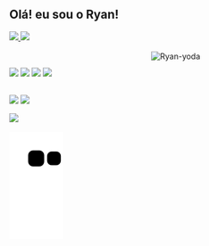 ## Olá! eu sou o Ryan!
<div>
  <a href="https://github.com/ryanoliveira-dev">
  <img height="140em" src="https://github-readme-stats.vercel.app/api?username=ryanoliveira-dev&show_icons=true&theme=monokai&include_all_commits=true&count_private=true"/>
  <img height="140em" src="https://github-readme-stats.vercel.app/api/top-langs/?username=ryanoliveira-dev&layout=compact&langs_count=7&theme=monokai"/>
<div style="display: inline_block"><br>
  <img align="right" alt="Ryan-yoda" height="250" width="250" 
 src="https://cdn.discordapp.com/attachments/698716231087423558/895889564852453416/baby-yoda-soup.gif">
 </div>
   
  ##
   
 <div> 
  <a href="https://instagram.com/ryanolivr_" target="_blank"><img src="https://img.shields.io/badge/-Instagram-%23E4405F?style=for-the-badge&logo=instagram&logoColor=white" target="_blank"></a>
 	<a href="https://www.twitch.tv/ryaanolivr" target="_blank"><img src="https://img.shields.io/badge/Twitch-9146FF?style=for-the-badge&logo=twitch&logoColor=white" target="_blank"></a>
  <a href = "mailto:contato.ryanolivr@protonmail.com"><img src="https://img.shields.io/badge/ProtonMail-8B89CC?style=for-the-badge&logo=protonmail&logoColor=white" target="_blank"></a>
  <a href="https://www.linkedin.com/in/ryan-oliveira-2096771b4" target="_blank"><img src="https://img.shields.io/badge/-LinkedIn-%230077B5?style=for-the-badge&logo=linkedin&logoColor=white" target="_blank"></a> 
  
  
  
  ##
  
  <img src="https://img.shields.io/badge/AMD-Ryzen_7_1800X-ED1C24?style=for-the-badge&logo=amd&logoColor=white" target="_blank"></a>
  <img src="https://img.shields.io/badge/NVIDIA-GTX1060-76B900?style=for-the-badge&logo=nvidia&logoColor=white" target="_blank"></a>
  
 <img src="http://ForTheBadge.com/images/badges/built-with-science.svg" target="_blank"></a>
  
  
 ![Snake animation](https://github.com/RyanOliveira-dev/ryanoliveira-dev/blob/output/github-contribution-grid-snake.svg)
 
 </div>
